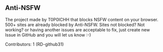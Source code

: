 ## Anti-NSFW 
The project made by T0P0ICHH that blocks NSFW content on your browser.
500+ sites are already blocked by Anti-NSFW. Sites not blocked? 
Not working? or having another issues are acceptable to fix, just create new Issue in GitHub and you will let us know :-)


Contributors: 1 (RD-github31)
